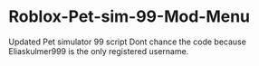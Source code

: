 # Roblox-Pet-sim-99-Mod-Menu
Updated Pet simulator 99 script
Dont chance the code because Eliaskulmer999 is the only registered username.
